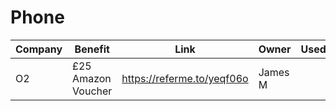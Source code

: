# Phone

| Company | Benefit | Link | Owner | Used? |
| ------- | ------- | ---- | ----- | ----- |
| O2 | £25 Amazon Voucher | https://referme.to/yeqf06o | James M |  |
